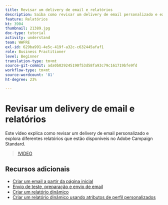```yaml
---
title: Revisar um delivery de email e relatórios
description: Saiba como revisar um delivery de email personalizado e explorar diferentes relatórios disponíveis no Adobe Campaign Standard.
feature: Relatórios
kt: 3904
thumbnail: 21389.jpg
doc-type: tutorial
activity: understand
team: WWFRE
exl-id: 629ba991-4e5c-419f-a32c-c632445afaf1
role: Business Practitioner
level: Beginner
translation-type: tm+mt
source-git-commit: ada0b029245190f53d58fa93c79c161719bfe9fd
workflow-type: tm+mt
source-wordcount: '81'
ht-degree: 23%

---
```


# Revisar um delivery de email e relatórios

Este vídeo explica como revisar um delivery de email personalizado e explora diferentes relatórios que estão disponíveis no Adobe Campaign Standard.

>[!VIDEO](https://video.tv.adobe.com/v/21389?quality=12)

## Recursos adicionais

* [Criar um email a partir da página inicial](/help/communication-channels/email/create-email-from-homepage.md)
* [Envio de teste, preparação e envio de email](/help/communication-channels/email/sending-test-preparing-sending-email.md)
* [Criar um relatório dinâmico](/help/reporting/creating-a-dynamic-report.md)
* [Criar um relatório dinâmico usando atributos de perfil personalizados](/help/reporting/custom-profile-attributes-dynamic-reports.md)
